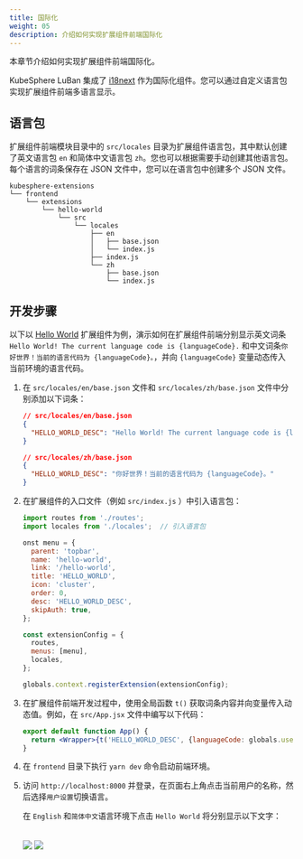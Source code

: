 ```yaml
---
title: 国际化
weight: 05
description: 介绍如何实现扩展组件前端国际化
---
```


本章节介绍如何实现扩展组件前端国际化。

KubeSphere LuBan 集成了 [i18next](https://www.i18next.com/) 作为国际化组件。您可以通过自定义语言包实现扩展组件前端多语言显示。

## 语言包

扩展组件前端模块目录中的 `src/locales` 目录为扩展组件语言包，其中默认创建了英文语言包 `en` 和简体中文语言包 `zh`。您也可以根据需要手动创建其他语言包。每个语言的词条保存在 JSON 文件中，您可以在语言包中创建多个 JSON 文件。

```shell
kubesphere-extensions
└── frontend
    └── extensions
        └── hello-world
            └── src
                └── locales
                    ├── en
                    │   ├── base.json
                    │   └── index.js
                    ├── index.js
                    └── zh
                        ├── base.json
                        └── index.js
```

## 开发步骤

以下以 [Hello World](../../quickstart/hello-world-extension/) 扩展组件为例，演示如何在扩展组件前端分别显示英文词条 `Hello World! The current language code is {languageCode}.` 和中文词条`你好世界！当前的语言代码为 {languageCode}。`，并向 `{languageCode}` 变量动态传入当前环境的语言代码。

1. 在 `src/locales/en/base.json` 文件和 `src/locales/zh/base.json` 文件中分别添加以下词条：

   ```json
   // src/locales/en/base.json
   {
     "HELLO_WORLD_DESC": "Hello World! The current language code is {languageCode}."
   }
   ```
    
   ```json
   // src/locales/zh/base.json
   {
     "HELLO_WORLD_DESC": "你好世界！当前的语言代码为 {languageCode}。"
   }
   ```

2. 在扩展组件的入口文件（例如 `src/index.js` ）中引入语言包：

   ```js
   import routes from './routes';
   import locales from './locales';  // 引入语言包

   onst menu = {
     parent: 'topbar',
     name: 'hello-world',
     link: '/hello-world',
     title: 'HELLO_WORLD',
     icon: 'cluster',
     order: 0,
     desc: 'HELLO_WORLD_DESC',
     skipAuth: true,
   };

   const extensionConfig = {
     routes,
     menus: [menu],
     locales,
   };

   globals.context.registerExtension(extensionConfig);
   ```

3. 在扩展组件前端开发过程中，使用全局函数 `t()` 获取词条内容并向变量传入动态值。例如，在 `src/App.jsx` 文件中编写以下代码：

   ```jsx
   export default function App() {
     return <Wrapper>{t('HELLO_WORLD_DESC', {languageCode: globals.user.lang})}</Wrapper>;
   }
   ```

4. 在 `frontend` 目录下执行 `yarn dev` 命令启动前端环境。

5. 访问 `http://localhost:8000` 并登录，在页面右上角点击当前用户的名称，然后选择`用户设置`切换语言。

   在 `English` 和`简体中文`语言环境下点击 `Hello World` 将分别显示以下文字：

   <img src="./locale-demo-en.png" style="margin: 0px">

   <img src="./locale-demo-zh.png" style="margin: 20px 0px 0px">
